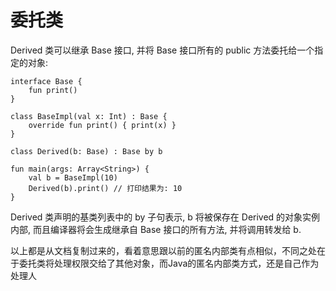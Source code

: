 # 委托类

Derived 类可以继承 Base 接口, 并将 Base 接口所有的 public 方法委托给一个指定的对象:

```
interface Base {
    fun print()
}

class BaseImpl(val x: Int) : Base {
    override fun print() { print(x) }
}

class Derived(b: Base) : Base by b

fun main(args: Array<String>) {
    val b = BaseImpl(10)
    Derived(b).print() // 打印结果为: 10
}
```

Derived 类声明的基类列表中的 by 子句表示, b 将被保存在 Derived 的对象实例内部, 而且编译器将会生成继承自 Base 接口的所有方法, 并将调用转发给 b.

以上都是从文档复制过来的，看着意思跟以前的匿名内部类有点相似，不同之处在于委托类将处理权限交给了其他对象，而Java的匿名内部类方式，还是自己作为处理人